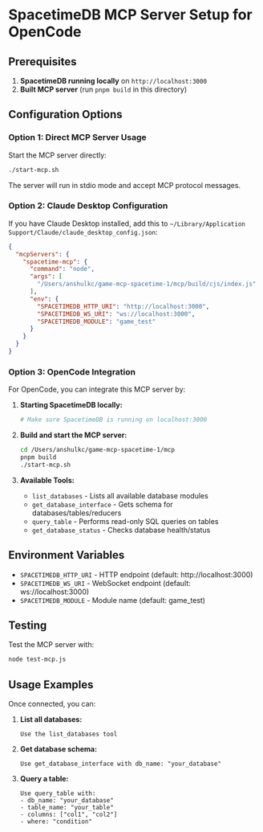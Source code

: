 # SpacetimeDB MCP Server Setup for OpenCode

## Prerequisites

1. **SpacetimeDB running locally** on `http://localhost:3000`
2. **Built MCP server** (run `pnpm build` in this directory)

## Configuration Options

### Option 1: Direct MCP Server Usage

Start the MCP server directly:
```bash
./start-mcp.sh
```

The server will run in stdio mode and accept MCP protocol messages.

### Option 2: Claude Desktop Configuration

If you have Claude Desktop installed, add this to `~/Library/Application Support/Claude/claude_desktop_config.json`:

```json
{
  "mcpServers": {
    "spacetime-mcp": {
      "command": "node",
      "args": [
        "/Users/anshulkc/game-mcp-spacetime-1/mcp/build/cjs/index.js"
      ],
      "env": {
        "SPACETIMEDB_HTTP_URI": "http://localhost:3000",
        "SPACETIMEDB_WS_URI": "ws://localhost:3000", 
        "SPACETIMEDB_MODULE": "game_test"
      }
    }
  }
}
```

### Option 3: OpenCode Integration

For OpenCode, you can integrate this MCP server by:

1. **Starting SpacetimeDB locally:**
   ```bash
   # Make sure SpacetimeDB is running on localhost:3000
   ```

2. **Build and start the MCP server:**
   ```bash
   cd /Users/anshulkc/game-mcp-spacetime-1/mcp
   pnpm build
   ./start-mcp.sh
   ```

3. **Available Tools:**
   - `list_databases` - Lists all available database modules
   - `get_database_interface` - Gets schema for databases/tables/reducers
   - `query_table` - Performs read-only SQL queries on tables
   - `get_database_status` - Checks database health/status

## Environment Variables

- `SPACETIMEDB_HTTP_URI` - HTTP endpoint (default: http://localhost:3000)
- `SPACETIMEDB_WS_URI` - WebSocket endpoint (default: ws://localhost:3000)  
- `SPACETIMEDB_MODULE` - Module name (default: game_test)

## Testing

Test the MCP server with:
```bash
node test-mcp.js
```

## Usage Examples

Once connected, you can:

1. **List all databases:**
   ```
   Use the list_databases tool
   ```

2. **Get database schema:**
   ```
   Use get_database_interface with db_name: "your_database"
   ```

3. **Query a table:**
   ```
   Use query_table with:
   - db_name: "your_database"
   - table_name: "your_table" 
   - columns: ["col1", "col2"]
   - where: "condition"
   ```